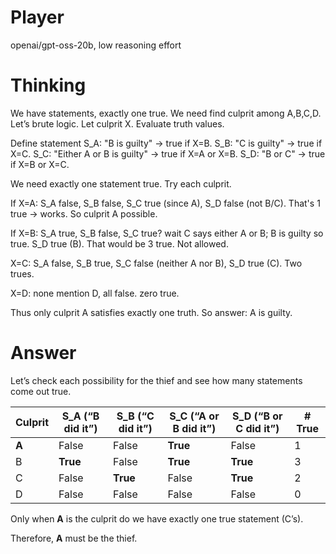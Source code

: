 # Player

openai/gpt-oss-20b, low reasoning effort

# Thinking

We have statements, exactly one true. We need find culprit among A,B,C,D. Let’s brute logic. Let culprit X. Evaluate truth values.

Define statement S_A: "B is guilty" -> true if X=B.
S_B: "C is guilty" -> true if X=C.
S_C: "Either A or B is guilty" -> true if X=A or X=B.
S_D: "B or C" -> true if X=B or X=C.

We need exactly one statement true. Try each culprit.

If X=A: S_A false, S_B false, S_C true (since A), S_D false (not B/C). That's 1 true -> works. So culprit A possible.

If X=B: S_A true, S_B false, S_C true? wait C says either A or B; B is guilty so true. S_D true (B). That would be 3 true. Not allowed.

X=C: S_A false, S_B true, S_C false (neither A nor B), S_D true (C). Two trues.

X=D: none mention D, all false. zero true.

Thus only culprit A satisfies exactly one truth. So answer: A is guilty.

# Answer

Let’s check each possibility for the thief and see how many statements come out true.

| Culprit | S_A (“B did it”) | S_B (“C did it”) | S_C (“A or B did it”) | S_D (“B or C did it”) | # True |
|---------|------------------|------------------|-----------------------|-----------------------|--------|
| **A**   | False            | False            | **True**              | False                 | 1      |
| B       | **True**         | False            | **True**               | **True**               | 3      |
| C       | False            | **True**         | False                  | **True**               | 2      |
| D       | False            | False            | False                  | False                 | 0      |

Only when **A** is the culprit do we have exactly one true statement (C’s).  

Therefore, **A** must be the thief.